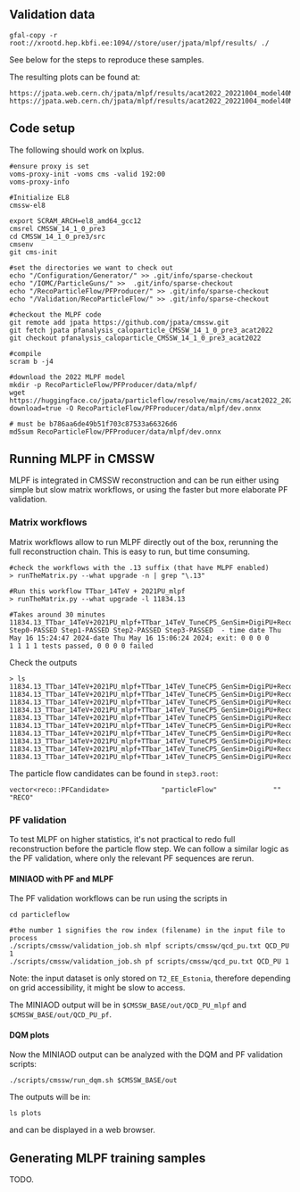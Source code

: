 ## Validation data

```
gfal-copy -r root://xrootd.hep.kbfi.ee:1094//store/user/jpata/mlpf/results/ ./
```

See below for the steps to reproduce these samples.

The resulting plots can be found at:
```
https://jpata.web.cern.ch/jpata/mlpf/results/acat2022_20221004_model40M_revalidation20240523/
https://jpata.web.cern.ch/jpata/mlpf/results/acat2022_20221004_model40M_revalidation_CMSSW14_20240527/
```

## Code setup

The following should work on lxplus.
```
#ensure proxy is set
voms-proxy-init -voms cms -valid 192:00
voms-proxy-info

#Initialize EL8
cmssw-el8

export SCRAM_ARCH=el8_amd64_gcc12
cmsrel CMSSW_14_1_0_pre3
cd CMSSW_14_1_0_pre3/src
cmsenv
git cms-init

#set the directories we want to check out
echo "/Configuration/Generator/" >> .git/info/sparse-checkout
echo "/IOMC/ParticleGuns/" >>  .git/info/sparse-checkout
echo "/RecoParticleFlow/PFProducer/" >> .git/info/sparse-checkout
echo "/Validation/RecoParticleFlow/" >> .git/info/sparse-checkout

#checkout the MLPF code
git remote add jpata https://github.com/jpata/cmssw.git
git fetch jpata pfanalysis_caloparticle_CMSSW_14_1_0_pre3_acat2022
git checkout pfanalysis_caloparticle_CMSSW_14_1_0_pre3_acat2022

#compile
scram b -j4

#download the 2022 MLPF model
mkdir -p RecoParticleFlow/PFProducer/data/mlpf/
wget https://huggingface.co/jpata/particleflow/resolve/main/cms/acat2022_20221004_model40M/dev.onnx?download=true -O RecoParticleFlow/PFProducer/data/mlpf/dev.onnx

# must be b786aa6de49b51f703c87533a66326d6
md5sum RecoParticleFlow/PFProducer/data/mlpf/dev.onnx
```

## Running MLPF in CMSSW
MLPF is integrated in CMSSW reconstruction and can be run either using simple but slow matrix workflows, or using the faster but more elaborate PF validation.

### Matrix workflows

Matrix workflows allow to run MLPF directly out of the box, rerunning the full reconstruction chain.
This is easy to run, but time consuming.
```
#check the workflows with the .13 suffix (that have MLPF enabled)
> runTheMatrix.py --what upgrade -n | grep "\.13"

#Run this workflow TTbar_14TeV + 2021PU_mlpf
> runTheMatrix.py --what upgrade -l 11834.13

#Takes around 30 minutes
11834.13_TTbar_14TeV+2021PU_mlpf+TTbar_14TeV_TuneCP5_GenSim+DigiPU+RecoNanoPU+HARVESTNanoPU Step0-PASSED Step1-PASSED Step2-PASSED Step3-PASSED  - time date Thu May 16 15:24:47 2024-date Thu May 16 15:06:24 2024; exit: 0 0 0 0
1 1 1 1 tests passed, 0 0 0 0 failed
```

Check the outputs
```
> ls 11834.13_TTbar_14TeV+2021PU_mlpf+TTbar_14TeV_TuneCP5_GenSim+DigiPU+RecoNanoPU+HARVESTNanoPU/*.root
11834.13_TTbar_14TeV+2021PU_mlpf+TTbar_14TeV_TuneCP5_GenSim+DigiPU+RecoNanoPU+HARVESTNanoPU/DQM_V0001_R000000001__Global__CMSSW_X_Y_Z__RECO.root
11834.13_TTbar_14TeV+2021PU_mlpf+TTbar_14TeV_TuneCP5_GenSim+DigiPU+RecoNanoPU+HARVESTNanoPU/histProbFunction.root
11834.13_TTbar_14TeV+2021PU_mlpf+TTbar_14TeV_TuneCP5_GenSim+DigiPU+RecoNanoPU+HARVESTNanoPU/step1.root
11834.13_TTbar_14TeV+2021PU_mlpf+TTbar_14TeV_TuneCP5_GenSim+DigiPU+RecoNanoPU+HARVESTNanoPU/step2.root
11834.13_TTbar_14TeV+2021PU_mlpf+TTbar_14TeV_TuneCP5_GenSim+DigiPU+RecoNanoPU+HARVESTNanoPU/step3_inDQM.root
11834.13_TTbar_14TeV+2021PU_mlpf+TTbar_14TeV_TuneCP5_GenSim+DigiPU+RecoNanoPU+HARVESTNanoPU/step3_inMINIAODSIM.root
11834.13_TTbar_14TeV+2021PU_mlpf+TTbar_14TeV_TuneCP5_GenSim+DigiPU+RecoNanoPU+HARVESTNanoPU/step3_inNANOEDMAODSIM.root
11834.13_TTbar_14TeV+2021PU_mlpf+TTbar_14TeV_TuneCP5_GenSim+DigiPU+RecoNanoPU+HARVESTNanoPU/step3_inRECOSIM.root
11834.13_TTbar_14TeV+2021PU_mlpf+TTbar_14TeV_TuneCP5_GenSim+DigiPU+RecoNanoPU+HARVESTNanoPU/step3.root
```

The particle flow candidates can be found in `step3.root`:
```
vector<reco::PFCandidate>             "particleFlow"              ""                "RECO"
```

### PF validation
To test MLPF on higher statistics, it's not practical to redo full reconstruction before the particle flow step.
We can follow a similar logic as the PF validation, where only the relevant PF sequences are rerun.

#### MINIAOD with PF and MLPF
The PF validation workflows can be run using the scripts in
```
cd particleflow

#the number 1 signifies the row index (filename) in the input file to process
./scripts/cmssw/validation_job.sh mlpf scripts/cmssw/qcd_pu.txt QCD_PU 1
./scripts/cmssw/validation_job.sh pf scripts/cmssw/qcd_pu.txt QCD_PU 1
```
Note: the input dataset is only stored on `T2_EE_Estonia`, therefore depending on grid accessibility, it might be slow to access.

The MINIAOD output will be in `$CMSSW_BASE/out/QCD_PU_mlpf` and `$CMSSW_BASE/out/QCD_PU_pf`.

#### DQM plots
Now the MINIAOD output can be analyzed with the DQM and PF validation scripts:
```
./scripts/cmssw/run_dqm.sh $CMSSW_BASE/out
```

The outputs will be in:
```
ls plots
```
and can be displayed in a web browser.

## Generating MLPF training samples
TODO.
